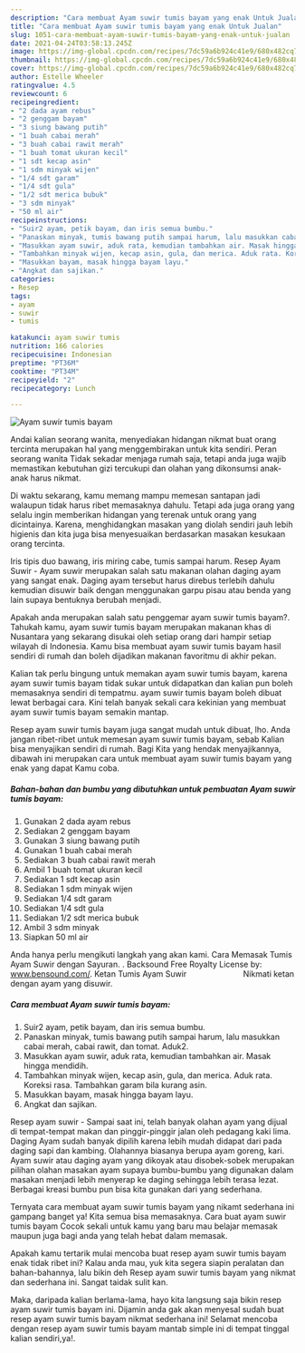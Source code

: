 ```yaml
---
description: "Cara membuat Ayam suwir tumis bayam yang enak Untuk Jualan"
title: "Cara membuat Ayam suwir tumis bayam yang enak Untuk Jualan"
slug: 1051-cara-membuat-ayam-suwir-tumis-bayam-yang-enak-untuk-jualan
date: 2021-04-24T03:58:13.245Z
image: https://img-global.cpcdn.com/recipes/7dc59a6b924c41e9/680x482cq70/ayam-suwir-tumis-bayam-foto-resep-utama.jpg
thumbnail: https://img-global.cpcdn.com/recipes/7dc59a6b924c41e9/680x482cq70/ayam-suwir-tumis-bayam-foto-resep-utama.jpg
cover: https://img-global.cpcdn.com/recipes/7dc59a6b924c41e9/680x482cq70/ayam-suwir-tumis-bayam-foto-resep-utama.jpg
author: Estelle Wheeler
ratingvalue: 4.5
reviewcount: 6
recipeingredient:
- "2 dada ayam rebus"
- "2 genggam bayam"
- "3 siung bawang putih"
- "1 buah cabai merah"
- "3 buah cabai rawit merah"
- "1 buah tomat ukuran kecil"
- "1 sdt kecap asin"
- "1 sdm minyak wijen"
- "1/4 sdt garam"
- "1/4 sdt gula"
- "1/2 sdt merica bubuk"
- "3 sdm minyak"
- "50 ml air"
recipeinstructions:
- "Suir2 ayam, petik bayam, dan iris semua bumbu."
- "Panaskan minyak, tumis bawang putih sampai harum, lalu masukkan cabai merah, cabai rawit, dan tomat. Aduk2."
- "Masukkan ayam suwir, aduk rata, kemudian tambahkan air. Masak hingga mendidih."
- "Tambahkan minyak wijen, kecap asin, gula, dan merica. Aduk rata. Koreksi rasa. Tambahkan garam bila kurang asin."
- "Masukkan bayam, masak hingga bayam layu."
- "Angkat dan sajikan."
categories:
- Resep
tags:
- ayam
- suwir
- tumis

katakunci: ayam suwir tumis 
nutrition: 166 calories
recipecuisine: Indonesian
preptime: "PT36M"
cooktime: "PT34M"
recipeyield: "2"
recipecategory: Lunch

---
```



![Ayam suwir tumis bayam](https://img-global.cpcdn.com/recipes/7dc59a6b924c41e9/680x482cq70/ayam-suwir-tumis-bayam-foto-resep-utama.jpg)

Andai kalian seorang wanita, menyediakan hidangan nikmat buat orang tercinta merupakan hal yang menggembirakan untuk kita sendiri. Peran seorang  wanita Tidak sekadar menjaga rumah saja, tetapi anda juga wajib memastikan kebutuhan gizi tercukupi dan olahan yang dikonsumsi anak-anak harus nikmat.

Di waktu  sekarang, kamu memang mampu memesan santapan jadi walaupun tidak harus ribet memasaknya dahulu. Tetapi ada juga orang yang selalu ingin memberikan hidangan yang terenak untuk orang yang dicintainya. Karena, menghidangkan masakan yang diolah sendiri jauh lebih higienis dan kita juga bisa menyesuaikan berdasarkan masakan kesukaan orang tercinta. 

Iris tipis duo bawang, iris miring cabe, tumis sampai harum. Resep Ayam Suwir - Ayam suwir merupakan salah satu makanan olahan daging ayam yang sangat enak. Daging ayam tersebut harus direbus terlebih dahulu kemudian disuwir baik dengan menggunakan garpu pisau atau benda yang lain supaya bentuknya berubah menjadi.

Apakah anda merupakan salah satu penggemar ayam suwir tumis bayam?. Tahukah kamu, ayam suwir tumis bayam merupakan makanan khas di Nusantara yang sekarang disukai oleh setiap orang dari hampir setiap wilayah di Indonesia. Kamu bisa membuat ayam suwir tumis bayam hasil sendiri di rumah dan boleh dijadikan makanan favoritmu di akhir pekan.

Kalian tak perlu bingung untuk memakan ayam suwir tumis bayam, karena ayam suwir tumis bayam tidak sukar untuk didapatkan dan kalian pun boleh memasaknya sendiri di tempatmu. ayam suwir tumis bayam boleh dibuat lewat berbagai cara. Kini telah banyak sekali cara kekinian yang membuat ayam suwir tumis bayam semakin mantap.

Resep ayam suwir tumis bayam juga sangat mudah untuk dibuat, lho. Anda jangan ribet-ribet untuk memesan ayam suwir tumis bayam, sebab Kalian bisa menyajikan sendiri di rumah. Bagi Kita yang hendak menyajikannya, dibawah ini merupakan cara untuk membuat ayam suwir tumis bayam yang enak yang dapat Kamu coba.

<!--inarticleads1-->

##### Bahan-bahan dan bumbu yang dibutuhkan untuk pembuatan Ayam suwir tumis bayam:

1. Gunakan 2 dada ayam rebus
1. Sediakan 2 genggam bayam
1. Gunakan 3 siung bawang putih
1. Gunakan 1 buah cabai merah
1. Sediakan 3 buah cabai rawit merah
1. Ambil 1 buah tomat ukuran kecil
1. Sediakan 1 sdt kecap asin
1. Sediakan 1 sdm minyak wijen
1. Sediakan 1/4 sdt garam
1. Sediakan 1/4 sdt gula
1. Sediakan 1/2 sdt merica bubuk
1. Ambil 3 sdm minyak
1. Siapkan 50 ml air


Anda hanya perlu mengikuti langkah yang akan kami. Cara Memasak Tumis Ayam Suwir dengan Sayuran. . Backsound Free Royalty License by: www.bensound.com/. Ketan Tumis Ayam Suwir ⠀⠀⠀⠀⠀⠀⠀⠀⠀ Nikmati ketan dengan ayam yang disuwir. 

<!--inarticleads2-->

##### Cara membuat Ayam suwir tumis bayam:

1. Suir2 ayam, petik bayam, dan iris semua bumbu.
1. Panaskan minyak, tumis bawang putih sampai harum, lalu masukkan cabai merah, cabai rawit, dan tomat. Aduk2.
1. Masukkan ayam suwir, aduk rata, kemudian tambahkan air. Masak hingga mendidih.
1. Tambahkan minyak wijen, kecap asin, gula, dan merica. Aduk rata. Koreksi rasa. Tambahkan garam bila kurang asin.
1. Masukkan bayam, masak hingga bayam layu.
1. Angkat dan sajikan.


Resep ayam suwir - Sampai saat ini, telah banyak olahan ayam yang dijual di tempat-tempat makan dan pinggir-pinggir jalan oleh pedagang kaki lima. Daging Ayam sudah banyak dipilih karena lebih mudah didapat dari pada daging sapi dan kambing. Olahannya biasanya berupa ayam goreng, kari. Ayam suwir atau daging ayam yang dikoyak atau disobek-sobek merupakan pilihan olahan masakan ayam supaya bumbu-bumbu yang digunakan dalam masakan menjadi lebih menyerap ke daging sehingga lebih terasa lezat. Berbagai kreasi bumbu pun bisa kita gunakan dari yang sederhana. 

Ternyata cara membuat ayam suwir tumis bayam yang nikamt sederhana ini gampang banget ya! Kita semua bisa memasaknya. Cara buat ayam suwir tumis bayam Cocok sekali untuk kamu yang baru mau belajar memasak maupun juga bagi anda yang telah hebat dalam memasak.

Apakah kamu tertarik mulai mencoba buat resep ayam suwir tumis bayam enak tidak ribet ini? Kalau anda mau, yuk kita segera siapin peralatan dan bahan-bahannya, lalu bikin deh Resep ayam suwir tumis bayam yang nikmat dan sederhana ini. Sangat taidak sulit kan. 

Maka, daripada kalian berlama-lama, hayo kita langsung saja bikin resep ayam suwir tumis bayam ini. Dijamin anda gak akan menyesal sudah buat resep ayam suwir tumis bayam nikmat sederhana ini! Selamat mencoba dengan resep ayam suwir tumis bayam mantab simple ini di tempat tinggal kalian sendiri,ya!.

